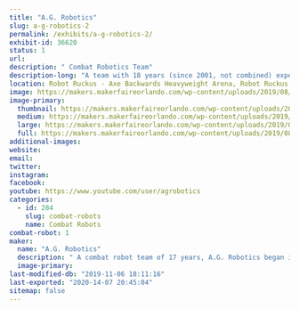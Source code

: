 ```yaml
---
title: "A.G. Robotics"
slug: a-g-robotics-2
permalink: /exhibits/a-g-robotics-2/
exhibit-id: 36620
status: 1
url: 
description: " Combat Robotics Team"
description-long: "A team with 18 years (since 2001, not combined) experience in the combat box."
location: Robot Ruckus - Axe Backwards Heavyweight Arena, Robot Ruckus - Small Arena
image: https://makers.makerfaireorlando.com/wp-content/uploads/2019/08/Animosity-1024x576.jpg
image-primary:
  thumbnail: https://makers.makerfaireorlando.com/wp-content/uploads/2019/08/Animosity-150x150.jpg
  medium: https://makers.makerfaireorlando.com/wp-content/uploads/2019/08/Animosity-300x169.jpg
  large: https://makers.makerfaireorlando.com/wp-content/uploads/2019/08/Animosity-1024x576.jpg
  full: https://makers.makerfaireorlando.com/wp-content/uploads/2019/08/Animosity.jpg
additional-images:
website: 
email: 
twitter: 
instagram: 
facebook: 
youtube: https://www.youtube.com/user/agrobotics
categories:
  - id: 284
    slug: combat-robots
    name: Combat Robots
combat-robot: 1
maker:
  name: "A.G. Robotics"
  description: " A combat robot team of 17 years, A.G. Robotics began in Florida, but has moved to different regions in different phases of life, competing with the best around the country. "
  image-primary: 
last-modified-db: "2019-11-06 18:11:16"
last-exported: "2020-14-07 20:45:04"
sitemap: false
---
```

